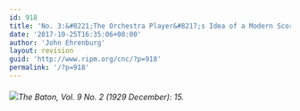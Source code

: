 ```yaml
---
id: 918
title: 'No. 3:&#8221;The Orchestra Player&#8217;s Idea of a Modern Score&#8221;'
date: '2017-10-25T16:35:06+00:00'
author: 'John Ehrenburg'
layout: revision
guid: 'http://www.ripm.org/cnc/?p=918'
permalink: '/?p=918'
---
```


###### ![](http://www.ripm.org/cnc/wp-content/uploads/2017/10/3-graphic-score.jpg)*The Baton*, Vol. 9 No. 2 (1929 December): 15.